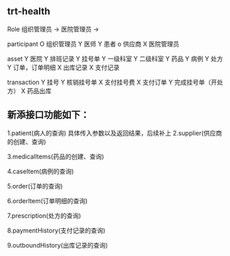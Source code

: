 trt-health
---

Role
组织管理员 -> 医院管理员
              -> 

participant
O 组织管理员
Y 医师
Y 患者
o 供应商
X 医院管理员

asset
Y 医院
Y 排班记录
Y 挂号单
Y 一级科室
Y 二级科室
Y 药品
Y 病例
Y 处方
Y 订单，订单明细
X 出库记录
X 支付记录

transaction
Y 挂号
Y 核销挂号单
X 支付挂号费
X 支付订单
Y 完成挂号单（开处方）
X 药品出库


新添接口功能如下：
---

1.patient(病人的查询)
具体传入参数以及返回结果，后续补上
2.supplier(供应商的创建、查询)

3.medicalItems(药品的创建、查询)

4.caseItem(病例的查询)

5.order(订单的查询)

6.orderItem(订单明细的查询)

7.prescription(处方的查询)

8.paymentHistory(支付记录的查询)

9.outboundHistory(出库记录的查询)